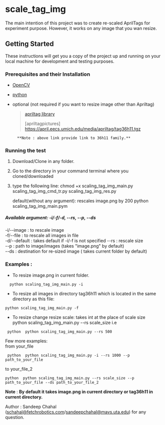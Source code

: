 # scale_tag_img

The main intention of this project was to create re-scaled AprilTags for experiment purpose.
However, it works on any image that you wan resize. 


## Getting Started

These instructions will get you a copy of the project up and running on your local machine for development and testing purposes.

### Prerequisites and their Installation

* [OpenCV](https://opencv.org/)
* [python](https://www.python.org/download/releases/2.7/)
* optional (not required if you want to resize image other than Apriltag)
    >  [apriltag library](https://pypi.org/project/apriltag/)
    >
    >[apriltagpictures] https://april.eecs.umich.edu/media/apriltag/tag36h11.tgz
        
        **Note : above link provide link to 36h11 family.**


### Running the test


1. Download/Clone in any folder.
2. Go to the directory in your command terminal where you cloned/downloaded
3. type the following line:
        chmod +x scaling_tag_img_main.py scaling_tag_img_cmd_tr.py scaling_tag_img_res.py

   default(without any argument): rescales image.png by 200
        python scaling_tag_img_main.pym

##### Available argument: -i/-f/-d, --rs, --p, --ds
-i/--image : to rescale image  
-f/--file  : to rescale all images in file  
-d/--default : takes default if -i/-f is not specified
--rs : rescale size  
--p  : path to image/images (takes "image.png" by default)  
--ds : destination for re-sized image ( takes current folder by default)

### Examples :

 * To resize image.png in current folder.
 >
      python scaling_tag_img_main.py -i

 * To resize all images in directory tag36h11 which is located in the same directory as this file:
 >     
    python scaling_tag_img_main.py -f

 * To resize change resize scale: takes int at the place of scale size  
 python scaling_tag_img_main.py --rs scale_size  i.e
 >
     python  python scaling_tag_img_main.py --rs 500

Few more examples:   
from your_file
 >
     python  python scaling_tag_img_main.py -i --rs 1000 --p path_to_your_file

 to your_file_2
 >
    python  python scaling_tag_img_main.py --rs scale_size --p  path_to_your_file --ds path_to_your_file_2


**Note** : **By default it takes image.png in current directory or tag36h11 in current directory.** 

Author : Sandeep Chahal (schahal@fetchrobotics.com/sandeepchahal@mavs.uta.edu) for any question.

